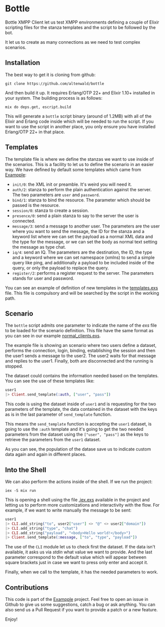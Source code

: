 # Bottle

Bottle XMPP Client let us test XMPP environments defining a couple of Elixir
scripting files for the stanza templates and the script to be followed by
the bot.

It let us to create as many connections as we need to test complex scenarios.

## Installation

The best way to get it is cloning from github:

```
git clone https://github.com/altenwald/bottle
```

And then build it up. It requires Erlang/OTP 22+ and Elixir 1.10+ installed
in your system. The building process is as follows:

```
mix do deps.get, escript.build
```

This will generate a `bottle` script binary (around of 1.2MB) with all of the
Elixir and Erlang code inside which will be needed to run the script. If you
want to use the script in another place, you only ensure you have installed
Erlang/OTP 22+ in that place.

## Templates

[exampple]: https://github.com/altenwald/exampple

The template file is where we define the stanzas we want to use inside of the
scenarios. This is a facility to let us to define the scenario in an easier way.
We have defined by default some templates which came from [Exampple][exampple]:

- `init/0`: the XML init or preamble. It's weird you will need it.
- `auth/2`: stanza to perform the plain authentication against the server. The two parameters are `user` and `password`.
- `bind/1`: stanza to bind the resource. The parameter which should be passed is the resource.
- `session/0`: stanza to create a session.
- `presence/0`: send a plain stanza to say to the server the user is connected.
- `message/3`: send a message to another user. The parameters are the user where you want to send the message, the ID for the stanza and a keyword list where we can set the payload as a normal XML data and the type for the message, or we can set the body as normal text setting the message as type chat.
- `iq/4`: send an IQ. The parameters are the destination, the ID, the type and a keyword where we can set namespace (xmlns) to send a simple query like ping, and additionally a payload to be included inside of the query, or only the payload to replace the query.
- `register/2`: performs a register request to the server. The parameters stands for user and password.

You can see an example of definition of new templates in the [templates.exs](templates.exs) file. This file is compulsory and will be searched by the script in the working path.

## Scenario

The `bottle` script admits one parameter to indicate the name of the _exs_ file to be loaded for the scenario definition. This file have the same format as you can see in our example [normal_clients.exs](normal_clients.exs).

The example file is showing an scenario where two users define a dataset, performs the
connection, login, binding, establishing the session and then the user1 sends a message to the user2. The user2 waits for that message and replies to the user1. Finally, both are disconnected and the running is stopped.

The dataset could contains the information needed based on the templates. You can see the use of these templates like:

```elixir
user1
|> Client.send_template(:auth, ["user", "pass"])
```

This code is using the dataset inside of `user1` and is requesting for the two parameters of the template, the data contained in the dataset with the keys as is in the last parameter of `send_template` function.

This means the `send_template` function is accepting the `user1` dataset, is going to use the `:auth` template and it's going to get the two needed parameters from the dataset using the `["user", "pass"]` as the keys to retrieve the parameters from the `user1` dataset.

As you can see, the population of the datase save us to indicate custom data again and again in different places.

## Into the Shell

We can also perform the actions inside of the shell. If we run the project:

```
iex -S mix run
```

This is opening a shell using the file [.iex.exs](.iex.exs) available in the project and letting us to perform more customizations and interactivity with the flow. For example, if we want to write manually the message to be sent:

```elixir
user1
|> CLI.add_string("to", user2["user"] <> "@" <> user2["domain"])
|> CLI.add_string("type", "chat")
|> CLI.add_string("payload", "<body>Hello world!</body>")
|> Client.send_template(:message, ["to", "type", "payload"])
```

The use of the `CLI` module let us to check first the dataset. If the data isn't available, it asks us via _stdin_ what value we want to provide. And the last parameter correspond to the default value which will appear between square brackets just in case we want to press only enter and accept it.

Finally, when we call to the template, it has the needed parameters to work.

## Contributions

This code is part of the [Exampple][exampple] project. Feel free to open an issue in Github to give us some suggestions, catch a bug or ask anything. You can also send us a Pull Request if you want to provide a patch or a new feature.

Enjoy!
